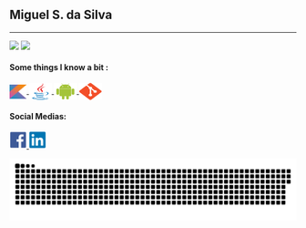 <meta name="viewport" content="width=device-width, initial-scale=1.0">

## Miguel S. da Silva 
---
<div style="align-items: center;">
  <img height="150em" src="https://github-readme-stats.vercel.app/api?username=Miguel1138&show_icons=true&text_color=feda4a&title_color=fffffff&bg_color=000000&icon_color=2196f3&hide=stars"/>
  <img height="150em" src="https://github-readme-stats.vercel.app/api/top-langs/?username=Miguel1138&layout=compact&langs_count=8&text_color=feda4a&title_color=fffffff&bg_color=000000&icon_color=2196f3"/>
</div>

<div style="display: inline_block">
  
  #### Some things I know a bit : <br>
  <a href="https://github.com/Miguel1138">
      <img align="center" alt="kotlin" height="25" width="30" src="https://github.com/devicons/devicon/blob/master/icons/kotlin/kotlin-original.svg">
      <img align="center" alt="Java" height="30" width="40" src="https://github.com/devicons/devicon/blob/master/icons/java/java-original.svg">
      <img align="center" alt="android" height="30" width="40" src="https://github.com/devicons/devicon/blob/master/icons/android/android-plain.svg">
      <img align="center" alt="git" height="30" width="40" src="https://github.com/devicons/devicon/blob/master/icons/git/git-plain.svg">
  </a>
</div> 
  
#### Social Medias:
<a href="https://www.facebook.com/miguel.santosdasilva.963" target="_blank">   
  <img width=30 height=30 src="https://github.com/devicons/devicon/blob/master/icons/facebook/facebook-original.svg">
</a> 
<a href="https://www.linkedin.com/in/miguel-santos-da-silva-415605192" target="_blank">
  <img align="bottom" height="30" width="30" src="https://github.com/devicons/devicon/blob/master/icons/linkedin/linkedin-original.svg">
</a>
 
 ![snake](https://github.com/Miguel1138/Miguel1138/blob/output/github-contribution-grid-snake.svg)
